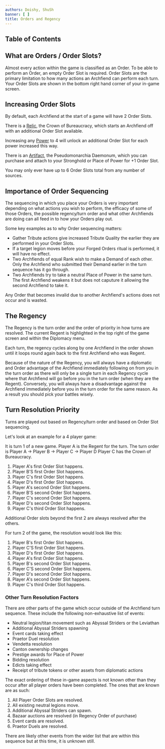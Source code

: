 ```yaml
---
authors: Doishy, ShuSh
banner: [ ]
title: Orders and Regency
---
```


## Table of Contents

## What are Orders / Order Slots?

Almost every action within the game is classified as an Order. To be able to
perform an Order, an empty Order Slot is required. Order Slots are the primary
limitation to how many actions an Archfiend can perform each turn. Your Order
Slots are shown in the bottom right hand corner of your in-game screen.


## Increasing Order Slots

By default, each Archfiend at the start of a game will have 2 Order Slots. 

There is a [Relic](), the Crown of Bureaucracy, which starts an Archfiend off 
with an additional Order Slot available.

Increasing any [Power]() to 4 will unlock an additional Order Slot for each
power increased this way.

There is an [Artifact](), the Pseudomonarchia Daemonum, which you can purchase 
and attach to your Stronghold or Place of Power for +1 Order Slot.

You may only ever have up to 6 Order Slots total from any number of sources.


## Importance of Order Sequencing

The sequencing in which you place your Orders is very important depending on
what actions you wish to perform, the efficacy of some of those Orders, the
possible regency/turn order and what other Archfiends are doing can all feed in
to how your Orders play out.

Some key examples as to why Order sequencing matters:

 - Gather Tribute actions give increased Tribute Quality the earlier they are
   performed in your Order Slots.
 - If a target legion moves before your Forged Orders ritual is performed, it
   will have no effect.
 - Two Archfiends of equal Rank wish to make a Demand of each other. Only the
   Archfiend who submitted their Demand earlier in the turn sequence has it go
   through.
 - Two Archfiends try to take a neutral Place of Power in the same turn. The 
   first Archfiend weakens it but does not caputure it allowing the second
   Archfiend to take it.

Any Order that becomes invalid due to another Archfiend's actions does not occur
and is wasted.

## The Regency

The Regency is the turn order and the order of priority in how turns are 
resolved. The current Regent is highlighted in the top right of the game screen
and within the Diplomacy menu.

Each turn, the regency cycles along by one Archfiend in the order shown until it
loops round again back to the first Archfiend who was Regent. 

Because of the nature of the Regency, you will always have a diplomatic and 
Order advantage of the Archfiend immediately following on from you in the turn 
order as there will only be a single turn in each Regency cycle where that 
Archfiend will go before you in the turn order (when they are the Regent).
Conversely, you will always have a disadvantage against the Archfiend 
immediately before you in the turn order for the same reason. As a result you
should pick your battles wisely.


## Turn Resolution Priority

Turns are played out based on Regency/turn order and based on Order Slot
sequencing.

Let's look at an example for a 4 player game:

It is turn 1 of a new game.
Player A is the Regent for the turn.
The turn order is Player A -> Player B -> Player C -> Player D
Player C has the Crown of Bureaucracy.

 1. Player A's first Order Slot happens.
 1. Player B'S first Order Slot happens.
 1. Player C's first Order Slot happens.
 1. Player D's first Order Slot happens.
 1. Player A's second Order Slot happens.
 1. Player B'S second Order Slot happens.
 1. Player C's second Order Slot happens.
 1. Player D's second Order Slot happens.
 1. Player C's third Order Slot happens.

Additional Order slots beyond the first 2 are always resolved after the others.

For turn 2 of the game, the resolution would look like this:

 1. Player B's first Order Slot happens.
 1. Player C'S first Order Slot happens.
 1. Player D's first Order Slot happens.
 1. Player A's first Order Slot happens.
 1. Player B's second Order Slot happens.
 1. Player C'S second Order Slot happens.
 1. Player D's second Order Slot happens.
 1. Player A's second Order Slot happens.
 1. Player C's third Order Slot happens.

### Other Turn Resolution Factors

There are other parts of the game which occur outside of the Archfiend turn
sequence. These include the following non-exhaustive list of events:

 - Neutral legion/titan movement such as Abyssal Striders or the Leviathan
 - Additional Abyssal Striders spawning
 - Event cards taking effect
 - Praetor Duel resolution
 - Vendetta resolution
 - Canton ownership changes
 - Prestige awards for Place of Power
 - Bidding resolution
 - Edicts taking effect
 - Receipt of tribute tokens or other assets from diplomatic actions

The exact ordering of these in-game aspects is not known other than they occur
after all player orders have been completed. The ones that are known are as
such:

 1. All Player Order Slots are resolved.
 1. All existing neutral legions move.
 1. Additional Abyssal Striders can spawn.
 1. Bazaar auctions are resolved (in Regency Order of purchase)
 1. Event cards are resolved.
 1. Praetor Duels are resolved.

There are likely other events from the wider list that are within this sequence
but at this time, it is unknown still.

